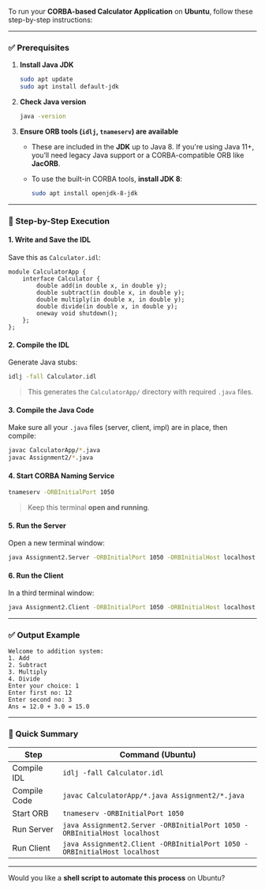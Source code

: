 To run your **CORBA-based Calculator Application** on **Ubuntu**, follow these step-by-step instructions:

---

### ✅ Prerequisites

1. **Install Java JDK**

   ```bash
   sudo apt update
   sudo apt install default-jdk
   ```

2. **Check Java version**

   ```bash
   java -version
   ```

3. **Ensure ORB tools (`idlj`, `tnameserv`) are available**

   * These are included in the **JDK** up to Java 8. If you're using Java 11+, you’ll need legacy Java support or a CORBA-compatible ORB like **JacORB**.
   * To use the built-in CORBA tools, **install JDK 8**:

     ```bash
     sudo apt install openjdk-8-jdk
     ```

---

### 🔧 Step-by-Step Execution

#### 1. **Write and Save the IDL**

Save this as `Calculator.idl`:

```idl
module CalculatorApp {
    interface Calculator {
        double add(in double x, in double y);
        double subtract(in double x, in double y);
        double multiply(in double x, in double y);
        double divide(in double x, in double y);
        oneway void shutdown();
    };
};
```

#### 2. **Compile the IDL**

Generate Java stubs:

```bash
idlj -fall Calculator.idl
```

> This generates the `CalculatorApp/` directory with required `.java` files.

#### 3. **Compile the Java Code**

Make sure all your `.java` files (server, client, impl) are in place, then compile:

```bash
javac CalculatorApp/*.java
javac Assignment2/*.java
```

#### 4. **Start CORBA Naming Service**

```bash
tnameserv -ORBInitialPort 1050
```

> Keep this terminal **open and running**.

#### 5. **Run the Server**

Open a new terminal window:

```bash
java Assignment2.Server -ORBInitialPort 1050 -ORBInitialHost localhost
```

#### 6. **Run the Client**

In a third terminal window:

```bash
java Assignment2.Client -ORBInitialPort 1050 -ORBInitialHost localhost
```

---

### ✅ Output Example

```text
Welcome to addition system:
1. Add
2. Subtract
3. Multiply
4. Divide
Enter your choice: 1
Enter first no: 12
Enter second no: 3
Ans = 12.0 + 3.0 = 15.0
```

---

### 🔁 Quick Summary

| Step         | Command (Ubuntu)                                                         |
| ------------ | ------------------------------------------------------------------------ |
| Compile IDL  | `idlj -fall Calculator.idl`                                              |
| Compile Code | `javac CalculatorApp/*.java Assignment2/*.java`                          |
| Start ORB    | `tnameserv -ORBInitialPort 1050`                                         |
| Run Server   | `java Assignment2.Server -ORBInitialPort 1050 -ORBInitialHost localhost` |
| Run Client   | `java Assignment2.Client -ORBInitialPort 1050 -ORBInitialHost localhost` |

---

Would you like a **shell script to automate this process** on Ubuntu?
